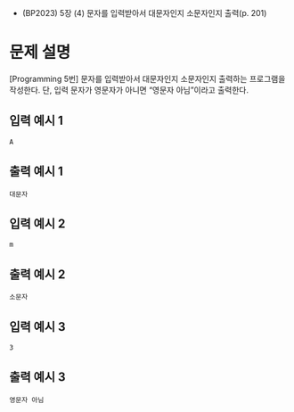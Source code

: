 - (BP2023) 5장 (4) 문자를 입력받아서 대문자인지 소문자인지 출력(p. 201)
# 문제 설명
[Programming 5번]
문자를 입력받아서 대문자인지 소문자인지 출력하는 프로그램을 작성한다.
단, 입력 문자가 영문자가 아니면 “영문자 아님”이라고 출력한다.

## 입력 예시 1
```
A
```

## 출력 예시 1
```
대문자
```

## 입력 예시 2
```
m
```

## 출력 예시 2
```
소문자
```

## 입력 예시 3
```
3
```

## 출력 예시 3
```
영문자 아님
```
